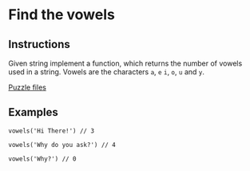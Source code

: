 # Find the vowels

## Instructions

Given string implement a function, which returns the number of vowels used in a string. Vowels are the characters `a`, `e` `i`, `o`, `u` and
`y`.

[Puzzle files](.)

## Examples

```
vowels('Hi There!') // 3

vowels('Why do you ask?') // 4

vowels('Why?') // 0
```

